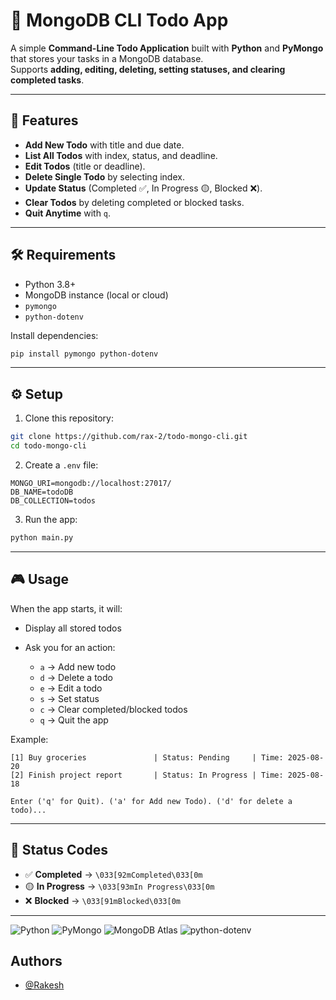 


# 📝 MongoDB CLI Todo App

A simple **Command-Line Todo Application** built with **Python** and **PyMongo** that stores your tasks in a MongoDB database.  
Supports **adding, editing, deleting, setting statuses, and clearing completed tasks**.

---

## 📌 Features
- **Add New Todo** with title and due date.
- **List All Todos** with index, status, and deadline.
- **Edit Todos** (title or deadline).
- **Delete Single Todo** by selecting index.
- **Update Status** (Completed ✅, In Progress 🟡, Blocked ❌).
- **Clear Todos** by deleting completed or blocked tasks.
- **Quit Anytime** with `q`.

---

## 🛠 Requirements
- Python 3.8+
- MongoDB instance (local or cloud)
- `pymongo`
- `python-dotenv`

Install dependencies:
```bash
pip install pymongo python-dotenv
````

---

## ⚙️ Setup

1. Clone this repository:

```bash
git clone https://github.com/rax-2/todo-mongo-cli.git
cd todo-mongo-cli
```

2. Create a `.env` file:

```env
MONGO_URI=mongodb://localhost:27017/
DB_NAME=todoDB
DB_COLLECTION=todos
```

3. Run the app:

```bash
python main.py
```

---

## 🎮 Usage

When the app starts, it will:

* Display all stored todos
* Ask you for an action:

  * `a` → Add new todo
  * `d` → Delete a todo
  * `e` → Edit a todo
  * `s` → Set status
  * `c` → Clear completed/blocked todos
  * `q` → Quit the app

Example:

```
[1] Buy groceries               | Status: Pending     | Time: 2025-08-20
[2] Finish project report       | Status: In Progress | Time: 2025-08-18

Enter ('q' for Quit). ('a' for Add new Todo). ('d' for delete a todo)...
```

---

## 🧠 Status Codes

* ✅ **Completed** → `\033[92mCompleted\033[0m`
* 🟡 **In Progress** → `\033[93mIn Progress\033[0m`
* ❌ **Blocked** → `\033[91mBlocked\033[0m`

---
![Python](https://img.shields.io/badge/Python-3.13-blue?logo=python&logoColor=white)
![PyMongo](https://img.shields.io/badge/PyMongo-Driver-yellow?logo=mongodb&logoColor=white)
![MongoDB Atlas](https://img.shields.io/badge/MongoDB-Atlas-green?logo=mongodb&logoColor=white) 
![python-dotenv](https://img.shields.io/badge/python--dotenv-Environment%20Variables-orange?logo=python&logoColor=white)

## Authors

- [@Rakesh](https://www.github.com/rax-2)

